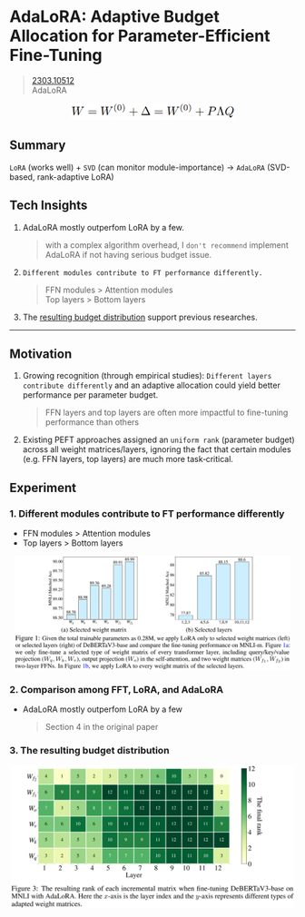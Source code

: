 # AdaLoRA: Adaptive Budget Allocation for Parameter-Efficient Fine-Tuning
> [2303.10512](https://arxiv.org/abs/2303.10512)<br>
> AdaLoRA
<div align=center><img src="figures/2303.10512.1.png" style="height: 30px; width: auto;"/></div>

## Summary 
`LoRA` (works well) + `SVD` (can monitor module-importance)  &rarr; `AdaLoRA` (SVD-based, rank-adaptive LoRA)

## Tech Insights 
1. AdaLoRA mostly outperfom LoRA by a few.
   > with a complex algorithm overhead, I `don't recommend` implement AdaLoRA if not having serious budget issue.
2. `Different modules contribute to FT performance differently.`
   > FFN modules > Attention modules<br>
   > Top layers > Bottom layers
3. The [resulting budget distribution](#3-the-resulting-budget-distribution) support previous researches.
---

## Motivation 
1. Growing recognition (through empirical studies): `Different layers contribute differently` and an adaptive allocation could yield better performance per parameter budget.
   > FFN layers and top layers are often more impactful to fine-tuning performance than others
3. Existing PEFT approaches assigned an `uniform rank` (parameter budget) across all weight matrices/layers, ignoring the fact that certain modules (e.g. FFN layers, top  layers) are much more task‑critical.

## Experiment
### 1. Different modules contribute to FT performance differently
- FFN modules > Attention modules
- Top layers > Bottom layers
<div align=center><img src="/figures/2303.10512.2.png" style="height: 200px; width: auto;"/></div>

### 2. Comparison among FFT, LoRA, and AdaLoRA
- AdaLoRA mostly outperfom LoRA by a few
  > Section 4 in the original paper

### 3. The resulting budget distribution
<div align=center><img src="/figures/2303.10512.3.png" style="height: 250px; width: auto;"/></div>
